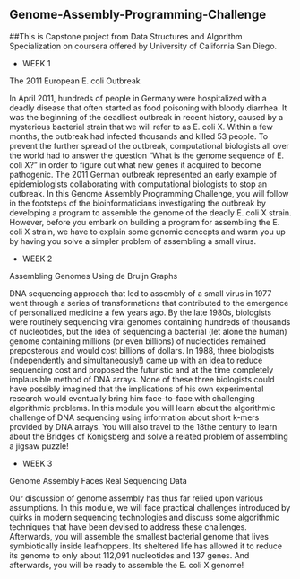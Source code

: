 ## Genome-Assembly-Programming-Challenge
##This is Capstone project from Data Structures and Algorithm Specialization on coursera offered by University of California San Diego. 
* WEEK 1

The 2011 European E. coli Outbreak

In April 2011, hundreds of people in Germany were hospitalized with a deadly disease that often started as food poisoning with bloody diarrhea. It was the beginning of the deadliest outbreak in recent history, caused by a mysterious bacterial strain that we will refer to as E. coli X. Within a few months, the outbreak had infected thousands and killed 53 people. To prevent the further spread of the outbreak, computational biologists all over the world had to answer the question “What is the genome sequence of E. coli X?” in order to figure out what new genes it acquired to become pathogenic. The 2011 German outbreak represented an early example of epidemiologists collaborating with computational biologists to stop an outbreak. In this Genome Assembly Programming Challenge, you will follow in the footsteps of the bioinformaticians investigating the outbreak by developing a program to assemble the genome of the deadly E. coli X strain. However, before you embark on building a program for assembling the E. coli X strain, we have to explain some genomic concepts and warm you up by having you solve a simpler problem of assembling a small virus.


* WEEK 2

Assembling Genomes Using de Bruijn Graphs

DNA sequencing approach that led to assembly of a small virus in 1977 went through a series of transformations that contributed to the emergence of personalized medicine a few years ago. By the late 1980s, biologists were routinely sequencing viral genomes containing hundreds of thousands of nucleotides, but the idea of sequencing a bacterial (let alone the human) genome containing millions (or even billions) of nucleotides remained preposterous and would cost billions of dollars. In 1988, three biologists (independently and simultaneously!) came up with an idea to reduce sequencing cost and proposed the futuristic and at the time completely implausible method of DNA arrays. None of these three biologists could have possibly imagined that the implications of his own experimental research would eventually bring him face-to-face with challenging algorithmic problems. In this module you will learn about the algorithmic challenge of DNA sequencing using information about short k-mers provided by DNA arrays. You will also travel to the 18the century to learn about the Bridges of Konigsberg and solve a related problem of assembling a jigsaw puzzle!


* WEEK 3

Genome Assembly Faces Real Sequencing Data

Our discussion of genome assembly has thus far relied upon various assumptions. In this module, we will face practical challenges introduced by quirks in modern sequencing technologies and discuss some algorithmic techniques that have been devised to address these challenges. Afterwards, you will assemble the smallest bacterial genome that lives symbiotically inside leafhoppers. Its sheltered life has allowed it to reduce its genome to only about 112,091 nucleotides and 137 genes. And afterwards, you will be ready to assemble the E. coli X genome!
